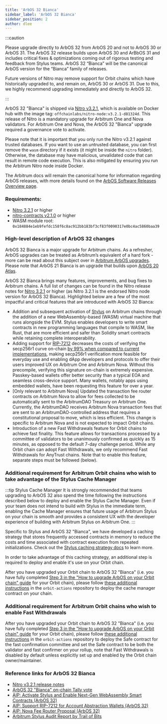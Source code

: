 ```yaml
---
title: 'ArbOS 32 Bianca'
sidebar_label: 'ArbOS 32 Bianca'
sidebar_position: 2
author: dlee
---
```


:::caution

Please upgrade directly to ArbOS 32 from ArbOS 20 and not to ArbOS 30 or ArbOS 31. The ArbOS 32 release builds upon ArbOS 30 and ArBbOS 31 and includes critical fixes & optimizations coming out of rigorous testing and feedback from Stylus teams. ArbOS 32 “Bianca” will be the canonical ArbOS version for the “Bianca” family of releases.

Future versions of Nitro may remove support for Orbit chains which have historically upgraded to, and remain on, ArbOS 30 or ArbOS 31. Due to this, we highly recommend upgrading immediately and directly to ArbOS 32.

:::

ArbOS 32 "Bianca" is shipped via [Nitro v3.2.1](https://github.com/OffchainLabs/nitro/releases/tag/v3.2.1), which is available on Docker hub with the image tag: `offchainlabs/nitro-node:v3.2.1-d81324d`. This release of Nitro is a mandatory upgrade for Arbitrum One and Nova validators. For Arbitrum One and Nova, the ArbOS 32 "Bianca" upgrade required a governance vote to activate.

Please note that it is important that you only run the Nitro v3.2.1 against trusted databases. If you want to use an untrusted database, you can first remove the `wasm` directory if it exists (it might be inside the `nitro` folder). Otherwise, the database may have malicious, unvalidated code that can result in remote code execution. This is also mitigated by ensuring you run the Arbitrum Nitro node inside Docker.

The Arbitrum docs will remain the canonical home for information regarding ArbOS releases, with more details found on the [ArbOS Software Releases Overview page](./01-overview.md).

### Requirements:

- [Nitro 3.2.1](https://github.com/OffchainLabs/nitro/releases/tag/v3.2.1) or higher
- [nitro-contracts v2.1.0](https://github.com/OffchainLabs/nitro-contracts/releases/tag/v2.1.0) or higher
- WASM module root: `0x184884e1eb9fefdc158f6c8ac912bb183bf3cf83f0090317e0bc4ac5860baa39`

### High-level description of ArbOS 32 changes

ArbOS 32 Bianca is a major upgrade for Arbitrum chains. As a refresher, ArbOS upgrades can be treated as Arbitrum’s equivalent of a hard fork - more can be read about this subject over in [Arbitrum ArbOS upgrades](https://forum.arbitrum.foundation/t/arbitrum-arbos-upgrades/19695). Please note that ArbOS 21 Bianca is an upgrade that builds upon [ArbOS 20 Atlas](./arbos20.md).

ArbOS 32 Bianca brings many features, improvements, and bug fixes to Arbitrum chains. A full list of changes can be found in the Nitro release notes for [Nitro 3.2.1](https://github.com/OffchainLabs/nitro/releases/tag/v3.2.1) or higher (as Nitro 3.2.1 is the endorsed Nitro node version for ArbOS 32 Bianca). Highlighted below are a few of the most impactful and critical features that are introduced with ArbOS 32 Bianca:

- Addition and subsequent activation of [Stylus](../../stylus/stylus-gentle-introduction.md) on Arbitrum chains through the addition of a new WebAssembly-based (WASM) virtual machine that runs alongside the EVM. Stylus enables developers to write smart contracts in new programming languages that compile to WASM, like Rust, that are more efficient and safer than Solidity smart contracts while retaining complete interoperability.
- Adding support for [RIP-7212](https://github.com/ethereum/RIPs/blob/master/RIPS/rip-7212.md) decreases the costs of verifying the secp256r1 curve on-chain [by 99% when compared to current implementations](https://www.alchemy.com/blog/what-is-rip-7212), making secp256r1 verification more feasible for everyday use and enabling dApp developers and protocols to offer their users improved UX on Arbitrum One and Arbitrum Nova. Without this precompile, verifying this signature on-chain is extremely expensive. Passkey-based wallets offer better security than a typical EOA and seamless cross-device support. Many wallets, notably apps using embedded wallets, have been requesting this feature for over a year.
- [Only relevant to Arbitrum Nova] Updated the transaction fee router contracts on Arbitrum Nova to allow for fees collected to be automatically sent to the ArbitrumDAO Treasury on Arbitrum One. Currently, the ArbitrumDAO receives Arbitrum Nova transaction fees that are sent to an ArbitrumDAO-controlled address that requires a constitutional proposal to move, which is less efficient. This change is specific to Arbitrum Nova and is not expected to impact Orbit chains.
- Introduction of a new Fast Withdrawals feature for Orbit chains to achieve fast finality. This feature allows for transactions processed by a committee of validators to be unanimously confirmed as quickly as 15 minutes, as opposed to the default 7-day challenge period. While any Orbit chain can adopt Fast Withdrawals, we only recommend Fast Withdrawals for AnyTrust chains. Note that to enable this feature, separate steps must be followed (below).

### Additional requirement for Arbitrum Orbit chains who wish to take advantage of the Stylus Cache Manager

:::tip Stylus Cache Manager
It is strongly recommended that teams upgrading to ArbOS 32 also spend the time following the instructions described below to deploy and enable the Stylus Cache Manager. Even if your team does not intend to build with Stylus in the immediate term, enabling the Cache Manager ensures that future usage of Arbitrum Stylus on your chain is smooth and provides a consistent UX with the developer experience of building with Arbitrum Stylus on Arbitrum One.
:::

Specific to Stylus and ArbOS 32 "Bianca", we have developed a caching strategy that stores frequently accessed contracts in memory to reduce the costs and time associated with contract execution from repeated initializations. Check out the [Stylus caching strategy docs](../../stylus/concepts/stylus-cache-manager.md) to learn more.

In order to take advantage of this caching strategy, an additional step is required to deploy and enable it's use on your Orbit chain.

After you have upgraded your Orbit chain to ArbOS 32 "Bianca" (i.e. you have fully completed [Step 3 in the "How to upgrade ArbOS on your Orbit chain" guide](../../launch-orbit-chain/how-tos/arbos-upgrade.md#step-3-schedule-the-arbos-version-upgrade) for your Orbit chain), please follow [these additional instructions](https://github.com/OffchainLabs/orbit-actions/tree/main/scripts/foundry/stylus/setCacheManager) in the `orbit-actions` repository to deploy the cache manager contract on your chain.

### Additional requirement for Arbitrum Orbit chains who wish to enable Fast Withdrawals

After you have upgraded your Orbit chain to ArbOS 32 "Bianca" (i.e. you have fully completed [Step 3 in the "How to upgrade ArbOS on your Orbit chain" guide](../../launch-orbit-chain/how-tos/arbos-upgrade.md#step-3-schedule-the-arbos-version-upgrade) for your Orbit chain), please follow [these additional instructions](https://github.com/OffchainLabs/orbit-actions/tree/main/scripts/foundry/fast-confirm) in the `orbit-actions` repository to deploy the Safe contract for the fast confirmation committee and set the Safe contract to be both the validator and fast confirmer on your rollup, note that Fast Withdrawals is disabled by default unless explicitly set up and enabled by the Orbit chain owner/maintainer.

### Reference links for ArbOS 32 Bianca

- [Nitro v3.2.1 release notes](https://github.com/OffchainLabs/nitro/releases/tag/v3.2.1)
- [ArbOS 32 "Bianca" on-chain Tally vote](https://www.tally.xyz/gov/arbitrum/proposal/108288822474129076868455956066667369439381709547570289793612729242368710728616)
- [AIP: Activate Stylus and Enable Next-Gen WebAssembly Smart Contracts (ArbOS 32)](https://forum.arbitrum.foundation/t/aip-activate-stylus-and-enable-next-gen-webassembly-smart-contracts-arbos-30/22970)
- [AIP: Support RIP-7212 for Account Abstraction Wallets (ArbOS 32)](https://forum.arbitrum.foundation/t/aip-support-rip-7212-for-account-abstraction-wallets-arbos-30/23298)
- [AIP: Nova Fee Router Proposal (ArbOS 32)](https://forum.arbitrum.foundation/t/aip-nova-fee-router-proposal-arbos-30/23310)
- [Arbitrum Stylus Audit Report by Trail of Bits](../../audit-reports.mdx)
